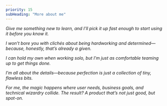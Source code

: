 ```yaml
---
priority: 15
subHeading: "More about me"
---
```


*Give me something new to learn, and I’ll pick it up fast enough to start using it before you know it.*

*I won’t bore you with clichés about being hardworking and determined—because, honestly, that’s already a given.*

*I can hold my own when working solo, but I’m just as comfortable teaming up to get things done.*

*I’m all about the details—because perfection is just a collection of tiny, flawless bits.*

*For me, the magic happens where user needs, business goals, and technical wizardry collide. The result? A product that’s not just good, but spot-on.*